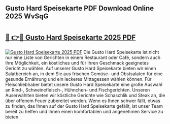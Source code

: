 ## Gusto Hard Speisekarte PDF Download Online 2025 WvSqG

# <h2><a href="http://gcdp90.nevu.top/?p=Gusto+Hard+Speisekarte">🔗 👉🔴 Gusto Hard Speisekarte 2025 PDF</a></h2>

[![Gusto Hard Speisekarte 2025 PDF](https://i.imgur.com/dBaPXMq.png)](http://gcdp90.nevu.top/?p=Gusto+Hard+Speisekarte)
Die Gusto Hard Speisekarte ist nicht nur eine Liste von Gerichten in einem Restaurant oder Café, sondern auch Ihre Möglichkeit, ein köstliches und für Ihren Geschmack geeignetes Gericht zu wählen. Auf unserer Gusto Hard Speisekarte bieten wir einen Salatbereich an, in dem Sie aus frischen Gemüse- und Obstsalaten für eine gesunde Ernährung und ein leckeres Mittagessen wählen können. Für Fleischliebhaber bietet unsere Gusto Hard Speisekarte eine große Auswahl an Rind-, Schweinefleisch-, Hühnchen- und Fischgerichten. Unseren Auserwählten bieten wir köstliche Gerichte wie Schaschlik und Steak an, die über offenem Feuer zubereitet werden. Wenn es Ihnen schwer fällt, etwas zu finden, das Ihnen auf der Gusto Hard Speisekarte gefällt, ist unser Team bereit zu helfen und Ihnen einen komfortablen und angenehmen Service zu bieten.

